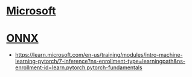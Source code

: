 # [Microsoft](https://learn.microsoft.com/en-us/training/paths/pytorch-fundamentals/)

# [ONNX](https://learn.microsoft.com/ko-kr/azure/machine-learning/concept-onnx)
- https://learn.microsoft.com/en-us/training/modules/intro-machine-learning-pytorch/7-inference?ns-enrollment-type=learningpath&ns-enrollment-id=learn.pytorch.pytorch-fundamentals
